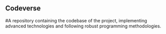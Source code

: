 ## Codeverse
#A repository containing the codebase of the project, implementing advanced technologies and following robust programming methodologies.
  
               
                       
              
   
